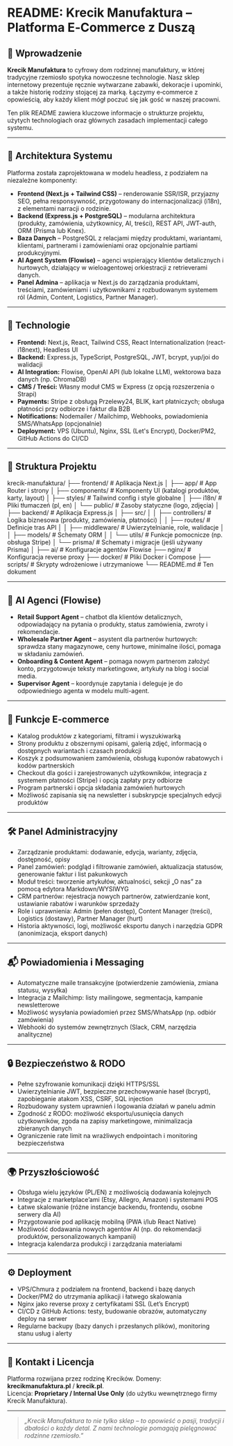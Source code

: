 # README: Krecik Manufaktura – Platforma E‑Commerce z Duszą

## 🐾 Wprowadzenie

**Krecik Manufaktura** to cyfrowy dom rodzinnej manufaktury, w której tradycyjne rzemiosło spotyka nowoczesne technologie. Nasz sklep internetowy prezentuje ręcznie wytwarzane zabawki, dekoracje i upominki, a także historię rodziny stojącej za marką. Łączymy e‑commerce z opowieścią, aby każdy klient mógł poczuć się jak gość w naszej pracowni.

Ten plik README zawiera kluczowe informacje o strukturze projektu, użytych technologiach oraz głównych zasadach implementacji całego systemu.

---

## 📐 Architektura Systemu

Platforma została zaprojektowana w modelu headless, z podziałem na niezależne komponenty:

- **Frontend (Next.js + Tailwind CSS)** – renderowanie SSR/ISR, przyjazny SEO, pełna responsywność, przygotowany do internacjonalizacji (i18n), z elementami narracji o rodzinie.
- **Backend (Express.js + PostgreSQL)** – modularna architektura (produkty, zamówienia, użytkownicy, AI, treści), REST API, JWT-auth, ORM (Prisma lub Knex).
- **Baza Danych** – PostgreSQL z relacjami między produktami, wariantami, klientami, partnerami i zamówieniami oraz opcjonalnie partiami produkcyjnymi.
- **AI Agent System (Flowise)** – agenci wspierający klientów detalicznych i hurtowych, działający w wieloagentowej orkiestracji z retrieverami danych.
- **Panel Admina** – aplikacja w Next.js do zarządzania produktami, treściami, zamówieniami i użytkownikami z rozbudowanym systemem ról (Admin, Content, Logistics, Partner Manager).

---

## 🚀 Technologie

- **Frontend:** Next.js, React, Tailwind CSS, React Internationalization (react-i18next), Headless UI
- **Backend:** Express.js, TypeScript, PostgreSQL, JWT, bcrypt, yup/joi do walidacji
- **AI Integration:** Flowise, OpenAI API (lub lokalne LLM), wektorowa baza danych (np. ChromaDB)
- **CMS / Treści:** Własny moduł CMS w Express (z opcją rozszerzenia o Strapi)
- **Payments:** Stripe z obsługą Przelewy24, BLIK, kart płatniczych; obsługa płatności przy odbiorze i faktur dla B2B
- **Notifications:** Nodemailer / Mailchimp, Webhooks, powiadomienia SMS/WhatsApp (opcjonalnie)
- **Deployment:** VPS (Ubuntu), Nginx, SSL (Let's Encrypt), Docker/PM2, GitHub Actions do CI/CD

---

## 📁 Struktura Projektu

krecik-manufaktura/
├── frontend/ # Aplikacja Next.js
│ ├── app/ # App Router i strony
│ ├── components/ # Komponenty UI (katalogi produktów, karty, layout)
│ ├── styles/ # Tailwind config i style globalne
│ ├── i18n/ # Pliki tłumaczeń (pl, en)
│ └── public/ # Zasoby statyczne (logo, zdjęcia)
│
├── backend/ # Aplikacja Express.js
│ ├── src/
│ │ ├── controllers/ # Logika biznesowa (produkty, zamówienia, płatności)
│ │ ├── routes/ # Definicje tras API
│ │ ├── middleware/ # Uwierzytelnianie, role, walidacje
│ │ ├── models/ # Schematy ORM
│ │ └── utils/ # Funkcje pomocnicze (np. obsługa Stripe)
│ └── prisma/ # Schematy i migracje (jeśli używany Prisma)
│
├── ai/ # Konfiguracje agentów Flowise
├── nginx/ # Konfiguracja reverse proxy
├── docker/ # Pliki Docker i Compose
├── scripts/ # Skrypty wdrożeniowe i utrzymaniowe
└── README.md # Ten dokument


---

## 🧠 AI Agenci (Flowise)

- **Retail Support Agent** – chatbot dla klientów detalicznych, odpowiadający na pytania o produkty, status zamówienia, zwroty i rekomendacje.
- **Wholesale Partner Agent** – asystent dla partnerów hurtowych: sprawdza stany magazynowe, ceny hurtowe, minimalne ilości, pomaga w składaniu zamówień.
- **Onboarding & Content Agent** – pomaga nowym partnerom założyć konto, przygotowuje teksty marketingowe, artykuły na blog i social media.
- **Supervisor Agent** – koordynuje zapytania i deleguje je do odpowiedniego agenta w modelu multi-agent.

---

## 🛒 Funkcje E‑commerce

- Katalog produktów z kategoriami, filtrami i wyszukiwarką
- Strony produktu z obszernymi opisami, galerią zdjęć, informacją o dostępnych wariantach i czasach produkcji
- Koszyk z podsumowaniem zamówienia, obsługą kuponów rabatowych i kodów partnerskich
- Checkout dla gości i zarejestrowanych użytkowników, integracja z systemem płatności (Stripe) i opcją zapłaty przy odbiorze
- Program partnerski i opcja składania zamówień hurtowych
- Możliwość zapisania się na newsletter i subskrypcje specjalnych edycji produktów

---

## 🛠 Panel Administracyjny

- Zarządzanie produktami: dodawanie, edycja, warianty, zdjęcia, dostępność, opisy
- Panel zamówień: podgląd i filtrowanie zamówień, aktualizacja statusów, generowanie faktur i list pakunkowych
- Moduł treści: tworzenie artykułów, aktualności, sekcji „O nas” za pomocą edytora Markdown/WYSIWYG
- CRM partnerów: rejestracja nowych partnerów, zatwierdzanie kont, ustawianie rabatów i warunków sprzedaży
- Role i uprawnienia: Admin (pełen dostęp), Content Manager (treści), Logistics (dostawy), Partner Manager (hurt)
- Historia aktywności, logi, możliwość eksportu danych i narzędzia GDPR (anonimizacja, eksport danych)

---

## 📬 Powiadomienia i Messaging

- Automatyczne maile transakcyjne (potwierdzenie zamówienia, zmiana statusu, wysyłka)
- Integracja z Mailchimp: listy mailingowe, segmentacja, kampanie newsletterowe
- Możliwość wysyłania powiadomień przez SMS/WhatsApp (np. odbiór zamówienia)
- Webhooki do systemów zewnętrznych (Slack, CRM, narzędzia analityczne)

---

## 🔒 Bezpieczeństwo & RODO

- Pełne szyfrowanie komunikacji dzięki HTTPS/SSL
- Uwierzytelnianie JWT, bezpieczne przechowywanie haseł (bcrypt), zapobieganie atakom XSS, CSRF, SQL injection
- Rozbudowany system uprawnień i logowania działań w panelu admin
- Zgodność z RODO: możliwość eksportu/usunięcia danych użytkowników, zgoda na zapisy marketingowe, minimalizacja zbieranych danych
- Ograniczenie rate limit na wrażliwych endpointach i monitoring bezpieczeństwa

---

## 🌍 Przyszłościowość

- Obsługa wielu języków (PL/EN) z możliwością dodawania kolejnych
- Integracje z marketplace’ami (Etsy, Allegro, Amazon) i systemami POS
- Łatwe skalowanie (różne instancje backendu, frontendu, osobne serwery dla AI)
- Przygotowanie pod aplikację mobilną (PWA i/lub React Native)
- Możliwość dodawania nowych agentów AI (np. do rekomendacji produktów, personalizowanych kampanii)
- Integracja kalendarza produkcji i zarządzania materiałami

---

## ⚙️ Deployment

- VPS/Chmura z podziałem na frontend, backend i bazę danych
- Docker/PM2 do utrzymania aplikacji i łatwego skalowania
- Nginx jako reverse proxy z certyfikatami SSL (Let’s Encrypt)
- CI/CD z GitHub Actions: testy, budowanie obrazów, automatyczny deploy na serwer
- Regularne backupy (bazy danych i przesłanych plików), monitoring stanu usług i alerty

---

## 📎 Kontakt i Licencja

Platforma rozwijana przez rodzinę Krecików. Domeny: **krecikmanufaktura.pl** / **krecik.pl**.  
Licencja: **Proprietary / Internal Use Only** (do użytku wewnętrznego firmy Krecik Manufaktura).

---

> *„Krecik Manufaktura to nie tylko sklep – to opowieść o pasji, tradycji i dbałości o każdy detal. Z nami technologie pomagają pielęgnować rodzinne rzemiosło.”*
